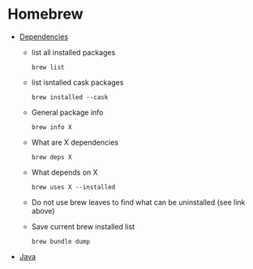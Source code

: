 # Homebrew

- [Dependencies](https://blog.jpalardy.com/posts/untangling-your-homebrew-dependencies/)
  - list all installed packages

    `brew list`

  - list isntalled cask packages

    `brew installed --cask`

  - General package info

    `brew info X`

  - What are X dependencies

    `brew deps X`

  - What depends on X
    
    `brew uses X --installed`

  - Do not use brew leaves to find what can be uninstalled (see link above)

  - Save current brew installed list

    `brew bundle dump`

  
- [Java](https://formulae.brew.sh/cask/temurin)

